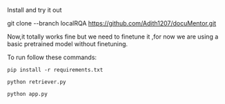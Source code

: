 Install and try it out

git clone --branch localRQA https://github.com/Adith1207/docuMentor.git

Now,it totally works fine but we need to finetune it ,for now we are using a basic pretrained model without finetuning.

To run follow these commands:

    pip install -r requirements.txt

    python retriever.py   

    python app.py
